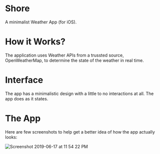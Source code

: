 # Shore
A minimalist Weather App (for iOS).

# How it Works?
The application uses Weather APIs from a trussted source, OpenWeatherMap, to determine the state of the weather in real time.

# Interface
The app has a minimalistic design with a little to no interactions at all. The app does as it states.

# The App
Here are few screenshots to help get a better idea of how the app actually looks:

![Screenshot 2019-06-17 at 11 54 22 PM](https://user-images.githubusercontent.com/32016777/59627539-16613980-915c-11e9-937b-744aeeee687e.png)

